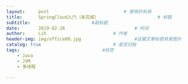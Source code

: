 ```yaml
---
layout:     post   				        	# 使用的布局
title:      SpringCloud入门（未完成）				  		# 标题 
subtitle:            			#副标题
date:       2019-02-26 				      		# 时间
author:     Lih 						# 作者
header-img: img/office08.jpg 					#这篇文章标题背景图片
catalog: true 							# 是否归档
tags:								#标签
    - Java
    - JVM
    - 多线程

---
```




